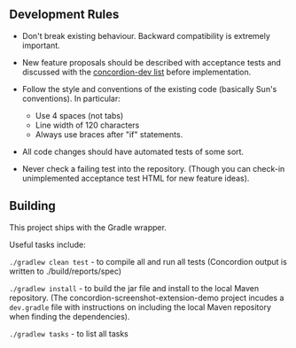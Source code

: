 Development Rules
-----------------

* Don't break existing behaviour. Backward compatibility is extremely important.

* New feature proposals should be described with acceptance tests and discussed with the [concordion-dev list](https://groups.google.com/forum/#!forum/concordion-dev) before implementation.

* Follow the style and conventions of the existing code (basically Sun's conventions). In particular:
  - Use 4 spaces (not tabs) 
  - Line width of 120 characters
  - Always use braces after "if" statements.

* All code changes should have automated tests of some sort.

* Never check a failing test into the repository. (Though you can check-in unimplemented acceptance test HTML for new feature ideas). 

Building
--------
This project ships with the Gradle wrapper.

Useful tasks include:

`./gradlew clean test`
    - to compile all and run all tests (Concordion output is written to ./build/reports/spec)

`./gradlew install`
    - to build the jar file and install to the local Maven repository. (The concordion-screenshot-extension-demo project incudes a `dev.gradle` file with instructions on including the local Maven repository when finding the dependencies).

`./gradlew tasks`
    - to list all tasks